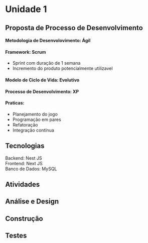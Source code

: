 # Unidade 1

## Proposta de Processo de Desenvolvimento
#### Metodologia de Desenvolovimento: Ágil
#### Framework: Scrum
- Sprint com duração de 1 semana
- Incremento do produto potencialmente utilizavel

#### Modelo de Ciclo de Vida: Evolutivo 
#### Processo de Desenvolvimento: XP
#### Praticas:
- Planejamento do jogo
- Programação em pares
- Refatoração
- Integração contínua


## Tecnologias
Backend: Nest JS<br>
Frontend: Next JS<br>
Banco de Dados: MySQL

## Atividades
## Análise e Design
## Construção
## Testes
